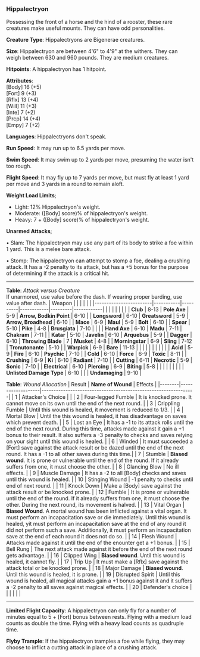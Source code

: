 ### Hippalectryon
Possessing the front of a horse and the hind of a rooster, these rare creatures make useful mounts. They can have odd personalities.

**Creature Type**: Hippalectryons are Bigenerae creatures. 

**Size**: Hippalectryon are between 4'6" to 4'9" at the withers. They can weigh between 630 and 960 pounds. They are medium creatures.

**Hitpoints**: A hippalectryon has 1 hitpoint.

**Attributes**:  
[Body] 16 (+5)  
[Fort]  9 (+3)  
[Rflx] 13 (+4)  
[Will] 11 (+3)  
[Inte]  7 (+2)  
[Prcp] 14 (+4)  
[Empy]  7 (+2)  

**Languages**: Hippalectryons don't speak.

**Run Speed**: It may run up to 6.5 yards per move.

**Swim Speed**: It may swim up to 2 yards per move, presuming the water isn't too rough.

**Flight Speed**: It may fly up to 7 yards per move, but must fly at least 1 yard per move and 3 yards in a round to remain aloft.

**Weight Load Limits**;  
* Light: 12% Hippalectryon's weight.
* Moderate: ([Body] score)% of hippalectryon's weight.
* Heavy: 7 + ([Body] score)% of hippalectryon's weight.

**Unarmed Attacks**;

 • Slam: The hippalectryon may use any part of its body to strike a foe within 1 yard. This is a melee bare attack.

 • Stomp: The hippalectryon can attempt to stomp a foe, dealing a crushing attack. It has a -2 penalty to its attack, but has a +5 bonus for the purpose of determining if the attack is a critical hit.

---------------------

**Table**: *Attack versus Creature*  
If unarmored, use value before the dash. If wearing proper barding, use value after dash.
| Weapon                 |          |            |         |            |         |
|------------------------|-----------|----------|------------|---------|------------|
|                        |          |            |         |            |         |
| **Club**                   | 8-13 | **Pole Axe** | 5-9   | **Arrow, Bodkin Point**    | 6-10 |
| **Longsword**              | 6-10  | **Greatsword** | 5-9   | **Arrow, Broadhead**       | 6-10 |
| **Mace**                   | 6-9 | **Maul** | 5-9   | **Bolt** | 6-10 |
| **Spear**                  | 5-10  | **Pike** | 4-8   | **Brusgiata** | 7-10  |  |     |
| **Hand Axe**               | 6-10  | **Madu** | 7-11  | **Chakram** | 7-11 |
| **Katar**                  | 5-10  | **Javelin** | 6-10  | **Arquebus** | 5-9  |
| **Dagger**                 | 6-10  | **Throwing Blade** | 7   | **Musket** | 4-8 |
| **Morningstar**            | 6-9   | **Sling** | 7-12  | **Tronutonante** | 5-10  |
| **Warpick**                | 6-9   | **Bare** | 11-13 |  |   |
|                        |           |          |            |         |            |
| **Acid**                   | 5-9   | **Fire** | 6-10   | **Psychic** | 7-10  |
| **Cold**                   | 6-10  | **Force** | 6-9   | **Toxic**  | 8-11   |
| **Crushing**               | 6-9   | **Ki** | 6-10  | **Radiant** | 7-10  |
| **Cutting**                | 6-11  | **Necrotic** | 5-9  | **Sonic** | 7-10 |
| **Electrical**             | 6-10  | **Piercing** | 6-9   | **Biting** | 5-8  |
|                        |           |          |            |         |            |
| **Unlisted Damage Type** | 6-10 |    |     | **Undamaging** | 9-10 |

**Table**: *Wound Allocation*
| Result | **Name of Wound** | Effects                                                        |
|--------|-------------------|----------------------------------------------------------------|
|   1    | Attacker's Choice |                                                                |
|   2    | Four-legged Fumble | It is knocked prone. It cannot move on its own until the end of the next round.  |
|   3    | Crippling Fumble      | Until this wound is healed, it movement is reduced to 1/3. |
|   4    | Mortal Blow       | Until the this wound is healed, it has disadvantage on saves which prevent death. |
|   5    | Lost an Eye       | It has a -1 to its attack rolls until the end of the next round. During this time, attacks made against it gain a +1 bonus to their result. It also suffers a -3 penalty to checks and saves relying on your sight until this wound is healed. |
|   6    | Winded            | It must succeeded a [Fort] save against the attack result or be dazed until the end of the next round. It has a -1 to all other saves during this time.|
|   7    | Stumble | **Biased wound**. It is prone or vulnerable until the end of the round. If it already suffers from one, it must choose the other. |
|   8    | Glancing Blow     | No ill effects. |
|   9    | Muscle Damage     | It has a -2 to all [Body] checks and saves until this wound is healed. |
|   10   | Stinging Wound    | -1 penalty to checks until end of next round. |
|   11   | Knock Down | Make a [Body] save against the attack result or be knocked prone. |
|   12   | Fumble | It is prone or vulnerable until the end of the round. If it already suffers from one, it must choose the other. During the next round, its movement is halved. |
|   13   | Vital Organ | **Biased Wound**. A mortal wound has been inflicted against a vital organ. It must perform an incapacitation save or die immediately. Until this wound is healed, yit must perform an incapacitation save at the end of any round it did not perform such a save. Additionally, it must perform an incapacitation save at the end of each round it does not do so.  |
|   14   | Flesh Wound | Attacks made against it until the end of the enounter get a +1 bonus. |
|   15   | Bell Rung | The next attack made against it before the end of the next round gets advantage. |
|   16   | Clipped Wing | **Biased wound**. Until this wound is healed, it cannot fly. |
|   17   | Trip Up           | It must make a [Rflx] save against the attack total or be knocked prone. |
|   18   | Major Damage | **Biased wound**. Until this wound is healed, it is prone. |
|   19   | Disrupted Spirit | Until this wound is healed, all magical attacks gain a +1 bonus against it and it suffers a -2 penalty to all saves against magical effects. |
|   20   | Defender's choice |                                   |
|        |                                                |                                   |

-----

**Limited Flight Capacity**: A hippalectryon can only fly for a number of minutes equal to 5 + [Fort] bonus between rests. Flying with a medium load counts as double the time. Flying with a heavy load counts as quadruple time.

**Flyby Trample**: If the hippalectryon tramples a foe while flying, they may choose to inflict a cutting attack in place of a crushing attack.
